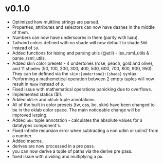 # v0.1.0
- Optimized how multiline strings are parsed.
- Properties, attributes and selectors can now have dashes in the middle of them.
- Numbers can now have underscores in them (parity with luau).
- Tailwind colors defined with no shade will now default to shade `500` instead of `50`.
- Added functions for lexing and parsing utils (@util) - lex_rsml_utils & parse_rsml_utils.
- Added skin color presets - 4 undertones (rose, peach, gold and olive), and 11 shades (50, 100, 200, 300, 400, 500, 600, 700, 800, 900, 950). They can be defined via the `skin:{undertone}:{shade}` syntax.
- Performing a mathemetical operation between 2 empty tuples will now result in `None` instead of `0`.
- Fixed issue with mathematical operations panicking due to overflows.
- Implemented statics ($!).
- Added `oklch` and `oklab` tuple annotations.
- All of the built in color presets (tw, css, bc, skin) have been changed to be in the oklab color space. The main noticeable change will be improved lerping.
- Added `abs` tuple annotation - calculates the absolute values for a datatypes component's.
- Fixed infinite recursion error when subtracting a non udim or udim2 from a number.
- Added macros.
- derives are now processed in a pre pass.
- you can now derive a tuple of paths via the derive pre pass.
- fixed issue with dividing and multiplying a px.